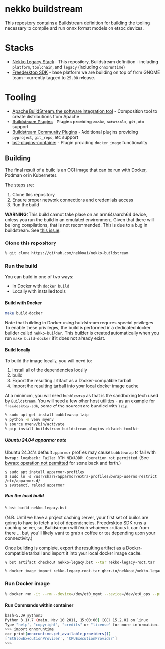 # nekko buildstream

This repository contains a Buildstream definition for building the tooling necessary to compile and run onnx format models
on etsoc devices.

# Stacks
* [Nekko Legacy Stack](https://github.com/nekkoai/nekko-buildstream) - This repository, Buildstream definition - including `platform`, `toolchain`, and `legacy` (including `onnxruntime`)
* [Freedesktop SDK](https://gitlab.com/freedesktop-sdk/freedesktop-sdk) - base platform we are building on top of from GNOME team - currently tagged to `25.08` release.

# Tooling
* [Apache BuildStream, the software integration tool](https://buildstream.build/) - Composition tool to create distributions from Apache
* [Buildstream Plugins](https://github.com/apache/buildstream-plugins) - Plugins providing `cmake`, `autotools`, `git`, etc support
* [Buildstream Community Plugins](https://gitlab.com/BuildStream/buildstream-plugins-community) - Additional plugins providing `pyproject`, `git_repo`, etc support
* [bst-plugins-container](https://gitlab.com/BuildStream/bst-plugins-container) - Plugin providing `docker_image` functionality

## Building

The final result of a build is an OCI image that can be run with Docker, Podman or in Kubernetes.

The steps are:

1. Clone this repository
1. Ensure proper network connections and credentials access
1. Run the build

**WARNING:** This build cannot take place on an arm64/aarch64 device, unless you run the build in an emulated environment.
Given that there will be long compilations, that is not recommended. This is due to a bug in buildstream. 
See [this issue](https://github.com/apache/buildstream/issues/1833).

### Clone this repository

```sh
% git clone https://github.com/nekkoai/nekko-buildstream
```

### Run the build

You can build in one of two ways:

* In Docker with `docker build`
* Locally with installed tools

#### Build with Docker

```sh
make build-docker
```

Note that building in Docker using buildstream requires special privileges. To enable these privileges,
the build is performed in a dedicated docker builder called `nekko-builder`.
This builder is created automatically when you run `make build-docker` if it does not already exist.

#### Build locally

To build the image locally, you will need to:

1. install all of the dependencies locally
1. build
1. Export the resulting artifact as a Docker-compatible tarball
1. Import the resulting tarball into your local docker image cache

At a minimum, you will need `bubblewrap` as that is the sandboxing tech used by `Buildstream`.  You will need a few other host utilities - as an example for `freedesktop-sdk`, some of the sources are bundled with `lzip`.

```sh
% sudo apt-get install bubblewrap lzip
% python -m venv myenv
% source myenv/bin/activate
% pip install buildstream buildstream-plugins dulwich tomlkit
```

##### Ubuntu 24.04 apparmor note

Ubuntu 24.04's default `apparmor` profiles may cause `bubblewrap` to fail with `bwrap: loopback: Failed RTM_NEWADDR: Operation not permitted`.  (See [bwrap: operation not permitted](https://github.com/ocaml/opam/issues/5968) for some back and forth.)

```
$ sudo apt install apparmor-profiles
$ sudo ln -s /usr/share/apparmor/extra-profiles/bwrap-userns-restrict /etc/apparmor.d/
$ systemctl reload apparmor
```

##### Run the local build

```sh
% bst build nekko-legacy.bst
```

(N.B. Until we have a project caching server, your first set of builds are going to have to fetch a lot of dependencies.  Freedesktop SDK runs a caching server, so, Buildstream will fetch whatever artifacts it can from there ... but, you'll likely want to grab a coffee or tea depending upon your connectivity.)

Once building is complete, export the resulting artifact as a Docker-compatible tarball and import it into your local docker
image cache.

```sh
% bst artifact checkout nekko-legacy.bst --tar nekko-legacy-root.tar
```


```sh
% docker image import nekko-legacy-root.tar ghcr.io/nekkoai/nekko-legacy:latest
```

### Run Docker image

```sh
% docker run -it --rm --device=/dev/et0_mgmt --device=/dev/et0_ops --privileged -v `pwd`:/workspace ghcr.io/nekkoai/nekko-legacy:latest
```

#### Run Commands within container

```sh
bash-5.3# python3
Python 3.13.7 (main, Nov 10 2011, 15:00:00) [GCC 15.2.0] on linux
Type "help", "copyright", "credits" or "license" for more information.
>>> import onnxruntime
>>> print(onnxruntime.get_available_providers())
['EtGlowExecutionProvider', 'CPUExecutionProvider']
>>>
```
